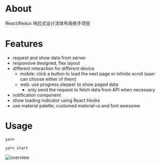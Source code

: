 # About
React/Redux 响应式设计流体布局练手项目

# Features

* request and show data from server
* responsive designed, flex layout
* different interaction for different device
  * mobile: click a button to load the next page or infinite scroll (user can choose either of them)
  * web: use progress stepper to show paged data
    * only send the request to fetch data from API when necessary
* notification component
* show loading indicator using React Hooks
* use material palette, customed material-ui and font awesome

# Usage

```
yarn

yarn start
```

![overview](./gifs/demo-overview.gif)
